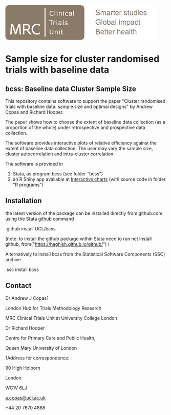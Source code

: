 ![mrcctu logo](mrcctulogoucl.png)
# Sample size for cluster randomised trials with baseline data
## bcss: Baseline data Cluster Sample Size
This repository contains software to support the paper "Cluster randomised trials with baseline data: sample size and optimal designs" by Andrew Copas and Richard Hooper. 

The paper shows how to choose the extent of baseline data collection (as a proportion of the whole) under retrospective and prospective data collection.

The software provides interactive plots of relative efficiency against the extent of baseline data collection. The user may vary the sample size, cluster autocorrelation and intra-cluster correlation.

The software is provided in 
1. Stata, as program bcss (see folder "bcss")
2. an R Shiny app available at 
[Interactive charts](https://kmcgrath.shinyapps.io/Rprograms) (with source code in folder "R programs")

## Installation

the latest version of the package can be installed directly from github.com  using the Stata github command   

.github  install UCL/bcss

(note: to install the github package within Stata need to run
net install github, from("https://haghish.github.io/github/") )

Alternatively to install bcss 
from the Statistical Software Components (SSC) archive

.ssc install bcss


## Contact 

Dr Andrew J Copas1

London Hub for Trials Methodology Research

MRC Clinical Trials Unit at University College London

Dr Richard Hooper

Centre for Primary Care and Public Health,

Queen Mary University of London

1Address for correspondence:

90 High Holborn

London

WC1V 6LJ

a.copas@ucl.ac.uk

+44 20 7670 4888
